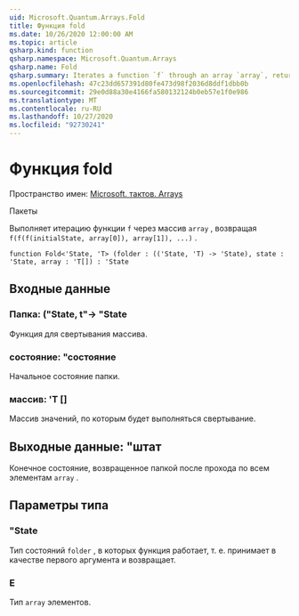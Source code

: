 ```yaml
---
uid: Microsoft.Quantum.Arrays.Fold
title: Функция fold
ms.date: 10/26/2020 12:00:00 AM
ms.topic: article
qsharp.kind: function
qsharp.namespace: Microsoft.Quantum.Arrays
qsharp.name: Fold
qsharp.summary: Iterates a function `f` through an array `array`, returning `f(f(f(initialState, array[0]), array[1]), ...)`.
ms.openlocfilehash: 47c23dd657391d80fe473d98f2036d8ddf1dbb0b
ms.sourcegitcommit: 29e0d88a30e4166fa580132124b0eb57e1f0e986
ms.translationtype: MT
ms.contentlocale: ru-RU
ms.lasthandoff: 10/27/2020
ms.locfileid: "92730241"
---
```

# <a name="fold-function"></a>Функция fold

Пространство имен: [Microsoft. тактов. Arrays](xref:Microsoft.Quantum.Arrays)

Пакеты [](https://nuget.org/packages/)


Выполняет итерацию функции `f` через массив `array` , возвращая `f(f(f(initialState, array[0]), array[1]), ...)` .

```qsharp
function Fold<'State, 'T> (folder : (('State, 'T) -> 'State), state : 'State, array : 'T[]) : 'State
```


## <a name="input"></a>Входные данные

### <a name="folder--statet---state"></a>Папка: ("State, t"-> "State

Функция для свертывания массива.


### <a name="state--state"></a>состояние: "состояние

Начальное состояние папки.


### <a name="array--t"></a>массив: 'T []

Массив значений, по которым будет выполняться свертывание.



## <a name="output--state"></a>Выходные данные: "штат

Конечное состояние, возвращенное папкой после прохода по всем элементам `array` .

## <a name="type-parameters"></a>Параметры типа

### <a name="state"></a>"State

Тип состояний `folder` , в которых функция работает, т. е. принимает в качестве первого аргумента и возвращает.
### <a name="t"></a>Е

Тип `array` элементов.